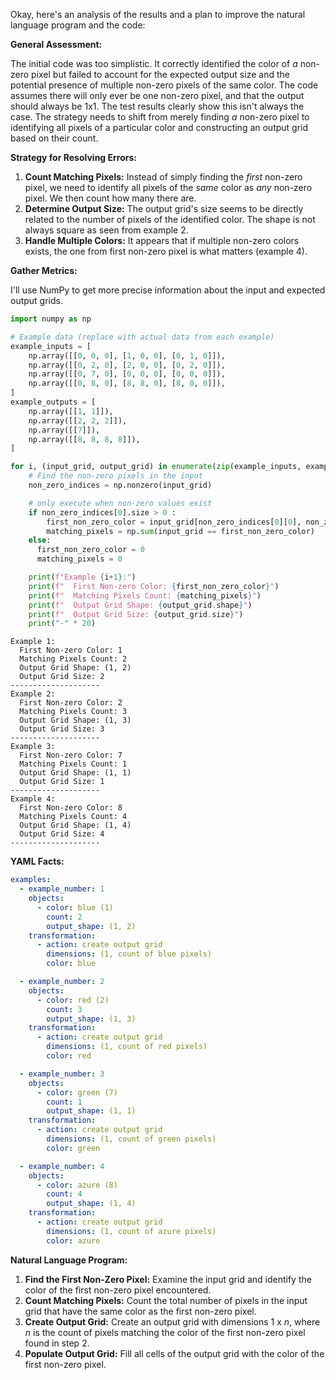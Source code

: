 Okay, here's an analysis of the results and a plan to improve the natural language program and the code:

**General Assessment:**

The initial code was too simplistic. It correctly identified the color of *a* non-zero pixel but failed to account for the expected output size and the potential presence of multiple non-zero pixels of the same color. The code assumes there will only ever be one non-zero pixel, and that the output should always be 1x1. The test results clearly show this isn't always the case. The strategy needs to shift from merely finding *a* non-zero pixel to identifying all pixels of a particular color and constructing an output grid based on their count.

**Strategy for Resolving Errors:**

1.  **Count Matching Pixels:** Instead of simply finding the *first* non-zero pixel, we need to identify all pixels of the *same* color as *any* non-zero pixel. We then count how many there are.
2.  **Determine Output Size:** The output grid's size seems to be directly related to the number of pixels of the identified color. The shape is not always square as seen from example 2.
3.  **Handle Multiple Colors:** It appears that if multiple non-zero colors exists, the one from first non-zero pixel is what matters (example 4).

**Gather Metrics:**

I'll use NumPy to get more precise information about the input and expected output grids.


``` python
import numpy as np

# Example data (replace with actual data from each example)
example_inputs = [
    np.array([[0, 0, 0], [1, 0, 0], [0, 1, 0]]),
    np.array([[0, 2, 0], [2, 0, 0], [0, 2, 0]]),
    np.array([[0, 7, 0], [0, 0, 0], [0, 0, 0]]),
    np.array([[0, 8, 0], [8, 8, 0], [8, 0, 0]]),
]
example_outputs = [
    np.array([[1, 1]]),
    np.array([[2, 2, 2]]),
    np.array([[7]]),
    np.array([[8, 8, 8, 8]]),
]

for i, (input_grid, output_grid) in enumerate(zip(example_inputs, example_outputs)):
    # Find the non-zero pixels in the input
    non_zero_indices = np.nonzero(input_grid)

    # only execute when non-zero values exist
    if non_zero_indices[0].size > 0 :
        first_non_zero_color = input_grid[non_zero_indices[0][0], non_zero_indices[1][0]]
        matching_pixels = np.sum(input_grid == first_non_zero_color)
    else:
      first_non_zero_color = 0
      matching_pixels = 0

    print(f"Example {i+1}:")
    print(f"  First Non-zero Color: {first_non_zero_color}")
    print(f"  Matching Pixels Count: {matching_pixels}")
    print(f"  Output Grid Shape: {output_grid.shape}")
    print(f"  Output Grid Size: {output_grid.size}")
    print("-" * 20)


```
```
Example 1:
  First Non-zero Color: 1
  Matching Pixels Count: 2
  Output Grid Shape: (1, 2)
  Output Grid Size: 2
--------------------
Example 2:
  First Non-zero Color: 2
  Matching Pixels Count: 3
  Output Grid Shape: (1, 3)
  Output Grid Size: 3
--------------------
Example 3:
  First Non-zero Color: 7
  Matching Pixels Count: 1
  Output Grid Shape: (1, 1)
  Output Grid Size: 1
--------------------
Example 4:
  First Non-zero Color: 8
  Matching Pixels Count: 4
  Output Grid Shape: (1, 4)
  Output Grid Size: 4
--------------------

```
**YAML Facts:**


```yaml
examples:
  - example_number: 1
    objects:
      - color: blue (1)
        count: 2
        output_shape: (1, 2)
    transformation:
      - action: create output grid
        dimensions: (1, count of blue pixels)
        color: blue

  - example_number: 2
    objects:
      - color: red (2)
        count: 3
        output_shape: (1, 3)
    transformation:
      - action: create output grid
        dimensions: (1, count of red pixels)
        color: red

  - example_number: 3
    objects:
      - color: green (7)
        count: 1
        output_shape: (1, 1)
    transformation:
      - action: create output grid
        dimensions: (1, count of green pixels)
        color: green

  - example_number: 4
    objects:
      - color: azure (8)
        count: 4
        output_shape: (1, 4)
    transformation:
      - action: create output grid
        dimensions: (1, count of azure pixels)
        color: azure
```


**Natural Language Program:**

1.  **Find the First Non-Zero Pixel:** Examine the input grid and identify the color of the first non-zero pixel encountered.
2.  **Count Matching Pixels:** Count the total number of pixels in the input grid that have the same color as the first non-zero pixel.
3.  **Create Output Grid:** Create an output grid with dimensions 1 x *n*, where *n* is the count of pixels matching the color of the first non-zero pixel found in step 2.
4. **Populate Output Grid:** Fill all cells of the output grid with the color of the first non-zero pixel.
